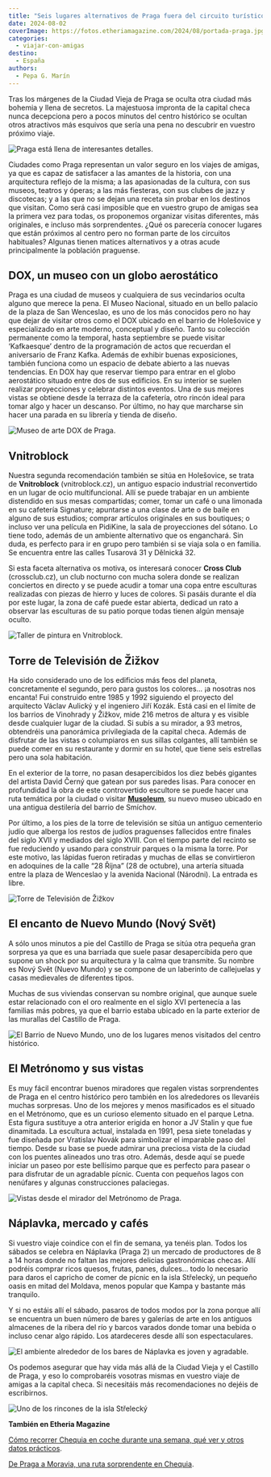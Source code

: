```yaml
---
title: "Seis lugares alternativos de Praga fuera del circuito turístico para un viaje con amigas"
date: 2024-08-02
coverImage: https://fotos.etheriamagazine.com/2024/08/portada-praga.jpg
categories: 
  - viajar-con-amigas
destino: 
  - España
authors: 
  - Pepa G. Marín
---
```


Tras los márgenes de la Ciudad Vieja de Praga se oculta otra ciudad más bohemia y llena 
de secretos. La majestuosa impronta de la capital checa nunca decepciona pero a pocos 
minutos del centro histórico se ocultan otros atractivos más esquivos que sería una pena 
no descubrir en vuestro próximo viaje. 

![Praga está llena de interesantes  detalles.](https://fotos.etheriamagazine.com/2024/08/portada-praga.jpg "Praga está llena de interesantes detalles.")

Ciudades como Praga representan un valor seguro en los viajes de amigas, ya que es capaz 
de satisfacer a las amantes de la historia, con una arquitectura reflejo de la misma; a 
las apasionadas de la cultura, con sus museos, teatros y óperas; a las más fiesteras, 
con sus clubes de jazz y discotecas; y a las que no se dejan una receta sin probar en 
los destinos que visitan. Como será casi imposible que en vuestro grupo de amigas sea la 
primera vez para todas, os proponemos organizar visitas diferentes, más originales, e 
incluso más sorprendentes. ¿Qué os parecería conocer lugares que están próximos al 
centro pero no forman parte de los circuitos habituales? Algunas tienen matices 
alternativos y a otras acude principalmente la población praguense. 

## DOX, un museo con un globo aerostático

Praga es una ciudad de museos y cualquiera de sus vecindarios oculta alguno que merece 
la pena. El Museo Nacional, situado en un bello palacio de la plaza de San Wenceslao, es 
uno de los más conocidos pero no hay que dejar de visitar otros como el DOX ubicado en 
el barrio de Holešovice y especializado en arte moderno, conceptual y diseño. Tanto su 
colección permanente como la temporal, hasta septiembre se puede visitar ‘Kafkaesque’ 
dentro de la programación de actos que recuerdan el aniversario de Franz Kafka. Además 
de exhibir buenas exposiciones, también funciona como un espacio de debate abierto a las 
nuevas tendencias. En DOX hay que reservar tiempo para entrar en el globo aerostático 
situado entre dos de sus edificios. En su interior se suelen realizar proyecciones y 
celebrar distintos eventos. Una de sus mejores vistas se obtiene desde la terraza de la 
cafetería, otro rincón ideal para tomar algo y hacer un descanso. Por último, no hay que 
marcharse sin hacer una parada en su librería y tienda de diseño. 

![Museo de arte DOX de Praga.](https://fotos.etheriamagazine.com/2024/08/museo-dox-praga.jpg "Museo de arte DOX de Praga. © Pepa G.")

## Vnitroblock

Nuestra segunda recomendación también se sitúa en Holešovice, se trata de 
**Vnitroblock** (vnitroblock.cz), un antiguo espacio industrial reconvertido en un lugar 
de ocio multifuncional. Allí se puede trabajar en un ambiente distendido en sus mesas 
compartidas; comer, tomar un café o una limonada en su cafetería Signature; apuntarse a 
una clase de arte o de baile en alguno de sus estudios; comprar artículos originales en 
sus boutiques; o incluso ver una película en PidiKine, la sala de proyecciones del 
sótano. Lo tiene todo, además de un ambiente alternativo que os enganchará. Sin duda, es 
perfecto para ir en grupo pero también si se viaja sola o en familia. Se encuentra entre 
las calles Tusarová 31 y Dělnická 32. 

Si esta faceta alternativa os motiva, os interesará conocer **Cross Club** 
(crossclub.cz), un club nocturno con mucha solera donde se realizan conciertos en 
directo y se puede acudir a tomar una copa entre esculturas realizadas con piezas de 
hierro y luces de colores. Si pasáis durante el día por este lugar, la zona de café 
puede estar abierta, dedicad un rato a observar las esculturas de su patio porque todas 
tienen algún mensaje oculto. 

![Taller de pintura en Vnitroblock.](https://fotos.etheriamagazine.com/2024/08/Vnitroblock-praga.jpg "Taller de pintura en Vnitroblock. © P.G.")

## Torre de Televisión de Žižkov

Ha sido considerado uno de los edificios más feos del planeta, concretamente el segundo, 
pero para gustos los colores... ¡a nosotras nos encanta! Fui construido entre 1985 y 
1992 siguiendo el proyecto del arquitecto Václav Aulický y el ingeniero Jiří Kozák. Está 
casi en el límite de los barrios de Vinohrady y Žižkov, mide 216 metros de altura y es 
visible desde cualquier lugar de la ciudad. Si subís a su mirador, a 93 metros, 
obtendréis una panorámica privilegiada de la capital checa. Además de disfrutar de las 
vistas o columpiaros en sus sillas colgantes, allí también se puede comer en su 
restaurante y dormir en su hotel, que tiene seis estrellas pero una sola habitación. 

En el exterior de la torre, no pasan desapercibidos los diez bebés gigantes del artista 
David Černý que gatean por sus paredes lisas. Para conocer en profundidad la obra de 
este controvertido escultore se puede hacer una ruta temática por la ciudad o visitar 
**[Musoleum](https://musoleum.cz/es/)**, su nuevo museo ubicado en una antigua 
destilería del barrio de Smíchov. 

Por último, a los pies de la torre de televisión se sitúa un antiguo cementerio judío 
que alberga los restos de judíos praguenses fallecidos entre finales del siglo XVII y 
mediados del siglo XVIII. Con el tiempo parte del recinto se fue reduciendo y usando 
para construir parques o la misma la torre. Por este motivo, las lápidas fueron 
retiradas y muchas de ellas se convirtieron en adoquines de la calle “28 Října” (28 de 
octubre), una artería situada entre la plaza de Wenceslao y la avenida Nacional 
(Národni). La entrada es libre. 

![Torre de Televisión de Žižkov](https://fotos.etheriamagazine.com/2024/08/torre-television-praga.jpg "Torre de Televisión de Žižkov")

## El encanto de Nuevo Mundo (Nový Svět)

A sólo unos minutos a pie del Castillo de Praga se sitúa otra pequeña gran sorpresa ya 
que es una barriada que suele pasar desapercibida pero que supone un shock por su 
arquitectura y la calma que transmite. Su nombre es Nový Svět (Nuevo Mundo) y se compone 
de un laberinto de callejuelas y casas medievales de diferentes tipos. 

Muchas de sus viviendas conservan su nombre original, que aunque suele estar relacionado 
con el oro realmente en el siglo XVI pertenecía a las familias más pobres, ya que el 
barrio estaba ubicado en la parte exterior de las murallas del Castillo de Praga. 

![El Barrio de Nuevo Mundo, uno de los lugares menos visitados del centro histórico.](https://fotos.etheriamagazine.com/2024/08/nuevo-mundo-praga.jpg "El Barrio de Nuevo Mundo, uno de los lugares menos visitados del centro histórico.")

## El Metrónomo y sus vistas

Es muy fácil encontrar buenos miradores que regalen vistas sorprendentes de Praga en el 
centro histórico pero también en los alrededores os llevaréis muchas sorpresas. Uno de 
los mejores y menos masificados es el situado en el Metrónomo, que es un curioso 
elemento situado en el parque Letna. Esta figura sustituye a otra anterior erigida en 
honor a JV Stalin y que fue dinamitada. La escultura actual, instalada en 1991, pesa 
siete toneladas y fue diseñada por Vratislav Novák para simbolizar el imparable paso del 
tiempo. Desde su base se puede admirar una preciosa vista de la ciudad con los puentes 
alineados uno tras otro. Además, desde aquí se puede iniciar un paseo por este bellísimo 
parque que es perfecto para pasear o para disfrutar de un agradable pícnic. Cuenta con 
pequeños lagos con nenúfares y algunas construcciones palaciegas. 

![Vistas desde el mirador del Metrónomo de Praga.](https://fotos.etheriamagazine.com/2024/08/mirador-metronomo.jpg "Vistas desde el mirador del Metrónomo de Praga.")

## Náplavka, mercado y cafés

Si vuestro viaje coindice con el fin de semana, ya tenéis plan. Todos los sábados se 
celebra en Náplavka (Praga 2) un mercado de productores de 8 a 14 horas donde no faltan 
las mejores delicias gastronómicas checas. Allí podréis comprar ricos quesos, frutas, 
panes, dulces... todo lo necesario para daros el capricho de comer de pícnic en la isla 
Střelecký, un pequeño oasis en mitad del Moldava, menos popular que Kampa y bastante más 
tranquilo. 

Y si no estáis allí el sábado, pasaros de todos modos por la zona porque allí se 
encuentra un buen número de bares y galerías de arte en los antiguos almacenes de la 
ribera del río y barcos varados donde tomar una bebida o incluso cenar algo rápido. Los 
atardeceres desde allí son espectaculares. 

![El ambiente alrededor de los bares de Náplavka es joven y agradable.](https://fotos.etheriamagazine.com/2024/08/naplavka-praga.jpg "El ambiente alrededor de los bares de Náplavka es joven y agradable.")

Os podemos asegurar que hay vida más allá de la Ciudad Vieja y el Castillo de Praga, y 
eso lo comprobaréis vosotras mismas en vuestro viaje de amigas a la capital checa. Si 
necesitáis más recomendaciones no dejéis de escribirnos. 

![Uno de los rincones de la isla Střelecký](https://fotos.etheriamagazine.com/2024/08/Strelecky-island-praga.jpg "Uno de los rincones de la isla Střelecký. © P.G.")

**También en Etheria Magazine** 

[Cómo recorrer Chequia en coche durante una semana, qué ver y otros datos 
prácticos](https://etheriamagazine.com/2024/05/04/organizar-chequia-en-coche-7-dias/). 

[De Praga a Moravia, una ruta sorprendente en 
Chequia](https://etheriamagazine.com/2023/08/25/ruta-chequia-de-olomouc-a-ostrava/).
